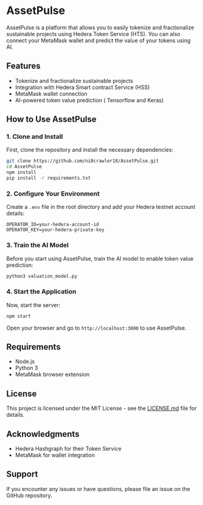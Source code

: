 # AssetPulse

AssetPulse is a platform that allows you to easily tokenize and fractionalize sustainable projects using Hedera Token Service (HTS). You can also connect your MetaMask wallet and predict the value of your tokens using AI.

## Features

- Tokenize and fractionalize sustainable projects
- Integration with Hedera Smart contract Service (HSS)
- MetaMask wallet connection
- AI-powered token value prediction ( Tensorflow and Keras)

## How to Use AssetPulse

### 1. Clone and Install

First, clone the repository and install the necessary dependencies:

```bash
git clone https://github.com/ni8crawler18/AssetPulse.git
cd AssetPulse
npm install
pip install -r requirements.txt
```

### 2. Configure Your Environment

Create a `.env` file in the root directory and add your Hedera testnet account details:

```plaintext
OPERATOR_ID=your-hedera-account-id
OPERATOR_KEY=your-hedera-private-key
```

### 3. Train the AI Model

Before you start using AssetPulse, train the AI model to enable token value prediction:

```bash
python3 valuation_model.py
```

### 4. Start the Application

Now, start the server:

```bash
npm start
```

Open your browser and go to `http://localhost:3000` to use AssetPulse.

## Requirements

- Node.js
- Python 3
- MetaMask browser extension

## License

This project is licensed under the MIT License - see the [LICENSE.md](LICENSE.md) file for details.

## Acknowledgments

- Hedera Hashgraph for their Token Service
- MetaMask for wallet integration

## Support

If you encounter any issues or have questions, please file an issue on the GitHub repository.
